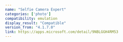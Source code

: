 ```yaml
---
name: "Selfie Camera Expert"
categories: ['photo']
compatibility: emulation
display_result: "Compatible"
version_from: "4.1.7.0"
link: https://apps.microsoft.com/detail/9NBLGGH4RM53
---
```

